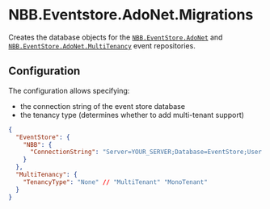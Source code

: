# NBB.Eventstore.AdoNet.Migrations

Creates the database objects for the [`NBB.EventStore.AdoNet`](../NBB.EventStore.AdoNet#readme) and [`NBB.EventStore.AdoNet.MultiTenancy`](../NBB.EventStore.AdoNet.MultiTenancy#readme) event repositories.

## Configuration

The configuration allows specifying:
* the connection string of the event store database
* the tenancy type (determines whether to add multi-tenant support)

```json
{
  "EventStore": {
    "NBB": {
      "ConnectionString": "Server=YOUR_SERVER;Database=EventStore;User Id=YOUR_USER;Password=YOUR_PASSWORD;MultipleActiveResultSets=true"
    }
  },
  "MultiTenancy": {
    "TenancyType": "None" // "MultiTenant" "MonoTenant"
  }
}

```


